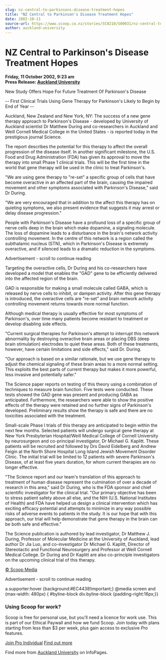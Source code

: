 ```yaml
---
slug: nz-central-to-parkinsons-disease-treatment-hopes
title: "NZ Central to Parkinson's Disease Treatment Hopes"
date: 2002-10-11
source-url: https://www.scoop.co.nz/stories/SC0210/S00031/nz-central-to-parkinsons-disease-treatment-hopes.htm
author: auckland-university
---
```

NZ Central to Parkinson's Disease Treatment Hopes
=================================================

**Friday, 11 October 2002, 9:23 am**  
**Press Release: [Auckland University](https://info.scoop.co.nz/Auckland_University)**

  
New Study Offers Hope For Future Treatment Of Parkinson's Disease

\-- First Clinical Trials Using Gene Therapy for Parkinson's Likely to Begin by End of Year --

Auckland, New Zealand and New York, NY: The success of a new gene therapy approach to Parkinson's Disease - developed by University of Auckland scientist Dr Matthew During and co-researchers in Auckland and Weill Cornell Medical College in the United States - is reported today in the prestigious journal Science.

The report describes the potential for this therapy to affect the overall progression of the disease itself. In another significant milestone, the U.S. Food and Drug Administration (FDA) has given its approval to move the therapy into small Phase 1 clinical trials. This will be the first time in the world that gene therapy will be used in the clinic to treat Parkinson's.

"We are using gene therapy to "re-set" a specific group of cells that have become overactive in an affected part of the brain, causing the impaired movement and other symptoms associated with Parkinson's Disease," said Dr During.

"We are very encouraged that in addition to the affect this therapy has on quieting symptoms, we also present evidence that suggests it may arrest or delay disease progression."

People with Parkinson's Disease have a profound loss of a specific group of nerve cells deep in the brain which make dopamine, a signaling molecule. The loss of dopamine leads to a disturbance in the brain's network activity controlling movement. In the centre of this network is a region called the subthalamic nucleus (STN), which in Parkinson's Disease is extremely overactive, and if silenced leads to a dramatic reduction in the symptoms.

Advertisement - scroll to continue reading





Targeting the overactive cells, Dr During and his co-researchers have developed a model that enables the "GAD" gene to be efficiently delivered into the affected region of the brain.

GAD is responsible for making a small molecule called GABA, which is released by nerve cells to inhibit, or dampen activity. After this gene therapy is introduced, the overactive cells are "re-set" and brain network activity controlling movement returns towards more normal function.

Although medical therapy is usually effective for most symptoms of Parkinson's, over time many patients become resistant to treatment or develop disabling side effects.

"Current surgical therapies for Parkinson's attempt to interrupt this network abnormality by destroying overactive brain areas or placing DBS (deep brain stimulation) electrodes to quiet these areas. Both of these treatments, however, have certain limitations and side effects," said Dr. During.

"Our approach is based on a similar rationale, but we use gene therapy to adjust the chemical signaling of these brain areas to a more normal setting. This exploits the best parts of current therapy but makes it more powerful, less invasive and potentially safer."

The Science paper reports on testing of this theory using a combination of techniques to measure brain function. Five tests were conducted. These tests showed the GAD gene was present and producing GABA as anticipated. Furthermore, the researchers were able to show the positive effects of the therapy were retained and no further signs of Parkinson's developed. Preliminary results show the therapy is safe and there are no toxicities associated with the treatment.

Small-scale Phase I trials of this therapy are anticipated to begin within the next few months. Selected patients will undergo surgical gene therapy at New York Presbyterian Hospital/Weill Medical College of Cornell University by neurosurgeon and co-principal investigator, Dr Michael G. Kaplitt. These patients will be recruited and followed by Drs David Eidelberg and Andrew Feigin at the North Shore Hospital Long Island Jewish Movement Disorder Clinic. The initial trial will be limited to 12 patients with severe Parkinson's Disease, of at least five years duration, for whom current therapies are no longer effective.

"The Science report and our team's translation of this approach to treatment of human disease represent the culmination of over a decade of research in this area," said Dr During, who is the FDA sponsor and chief scientific investigator for the clinical trial. "Our primary objective has been to stress patient safety above all else, and the NIH (U.S. National Institutes of Health) and FDA have helped us design a clinical intervention which has exciting efficacy potential and attempts to minimize in any way possible risks of adverse events to patients in the study. It is our hope that with this approach, our trial will help demonstrate that gene therapy in the brain can be both safe and effective."

The Science publication is authored by lead investigator, Dr Matthew J. During, Professor of Molecular Medicine at the University of Auckland, lead author Dr Jia Luo, and co-investigator Dr Michael G. Kaplitt, Director of Stereotactic and Functional Neurosurgery and Professor at Weill Cornell Medical College. Dr During and Dr Kaplitt are also co-principle investigators on the upcoming clinical trial of this therapy.

  

[© Scoop Media](http://www.scoop.co.nz/about/terms.html)  

Advertisement - scroll to continue reading



a.supporter:hover {background:#EC4438!important;} @media screen and (max-width: 480px) { #byline-block div.byline-block {padding-right:16px;}}

### Using Scoop for work?

Scoop is free for personal use, but you’ll need a licence for work use. This is part of our Ethical Paywall and how we fund Scoop. Join today with plans starting from less than $3 per week, plus gain access to exclusive _Pro_ features.  
  
[Join Pro Individual](https://pro.scoop.co.nz/Individual/?from=ProIn24) [Find out more](https://pro.scoop.co.nz/using-scoop-for-work/?from=ProIn24)

Find more from [Auckland University](https://info.scoop.co.nz/Auckland_University) on InfoPages.